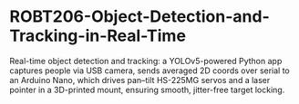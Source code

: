 # ROBT206-Object-Detection-and-Tracking-in-Real-Time
Real-time object detection and tracking: a YOLOv5-powered Python app captures people via USB camera, sends averaged 2D coords over serial to an Arduino Nano, which drives pan–tilt HS-225MG servos and a laser pointer in a 3D-printed mount, ensuring smooth, jitter-free target locking.
